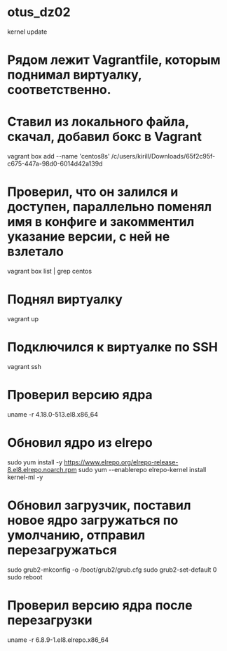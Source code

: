 # otus_dz02
kernel update

# Рядом лежит Vagrantfile, которым поднимал виртуалку, соответственно.
# Ставил из локального файла, скачал, добавил бокс в Vagrant
  vagrant box add --name 'centos8s' /c/users/kirill/Downloads/65f2c95f-c675-447a-98d0-6014d42a139d
  
# Проверил, что он залился и доступен, параллельно поменял имя в конфиге и закомментил указание версии, с ней не взлетало
  vagrant box list | grep centos

# Поднял виртуалку
  vagrant up

# Подключился к виртуалке по SSH
  vagrant ssh

# Проверил версию ядра
  uname -r
  4.18.0-513.el8.x86_64

# Обновил ядро из elrepo
  sudo yum install -y https://www.elrepo.org/elrepo-release-8.el8.elrepo.noarch.rpm 
  sudo yum --enablerepo elrepo-kernel install kernel-ml -y

# Обновил загрузчик, поставил новое ядро загружаться по умолчанию, отправил перезагружаться
  sudo grub2-mkconfig -o /boot/grub2/grub.cfg
  sudo grub2-set-default 0
  sudo reboot

# Проверил версию ядра после перезагрузки
  uname -r
  6.8.9-1.el8.elrepo.x86_64
